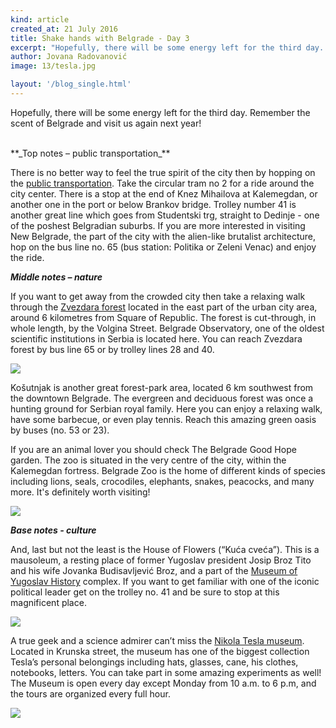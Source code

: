 ```yaml
---
kind: article
created_at: 21 July 2016
title: Shake hands with Belgrade - Day 3
excerpt: "Hopefully, there will be some energy left for the third day. Remember the scent of Belgrade and visit us again next year!"
author: Jovana Radovanović
image: 13/tesla.jpg

layout: '/blog_single.html'
---
```


Hopefully, there will be some energy left for the third day. Remember the scent of Belgrade and visit us again next year!

<br />
**_Top notes – public transportation_**

There is no better way to feel the true spirit of the city then by hopping on the [public transportation](http://www.gsp.rs/naslovna.aspx). Take the circular tram no 2 for a ride around the city center. There is a stop at the end of Knez Mihailova at Kalemegdan, or another one in the port or below Brankov bridge. Trolley number 41 is another great line which goes from Studentski trg,  straight to Dedinje - one of the poshest Belgradian suburbs. If you are more interested in visiting New Belgrade, the part of the city with the alien-like brutalist architecture, hop on the bus line no. 65 (bus station: Politika or Zeleni Venac) and enjoy the ride. 

**_Middle notes – nature_**

If you want to get away from the crowded city then take a relaxing walk through the [Zvezdara forest](https://en.wikipedia.org/wiki/Zvezdara) located in the east part of the urban city area, around 6 kilometres from Square of Republic. The forest is cut-through, in whole length, by the Volgina Street. Belgrade Observatory, one of the oldest scientific institutions in Serbia is located here. You can reach Zvezdara forest by bus line 65 or by trolley lines 28 and 40. 

![](../13/zvezdarska-suma.jpg)

Košutnjak is another great forest-park area, located 6 km southwest from the downtown Belgrade. The evergreen and deciduous forest was once a hunting ground for Serbian royal family. Here you can enjoy a relaxing walk, have some barbecue, or even play tennis. Reach this amazing green oasis by buses (no. 53 or 23).

If you are an animal lover you should check The Belgrade Good Hope garden. The zoo is situated in the very centre of the city, within the Kalemegdan fortress. Belgrade Zoo is the home of different kinds of species including lions, seals, crocodiles, elephants, snakes, peacocks, and many more. It's definitely worth visiting!

![](../13/nilski-konj.jpg)

**_Base notes - culture_**

And, last but not the least is the House of Flowers (“Kuća cveća”). This is a mausoleum, a resting place of former Yugoslav president Josip Broz Tito and his wife Jovanka Budisavljević Broz, and a part of the [Museum of Yugoslav History](http://www.mij.rs/) complex. If you want to get familiar with one of the iconic political leader get on the trolley no. 41 and be sure to stop at this magnificent place.  

![](../13/muzej-istorije-jugoslavije.jpg)

A true geek and a science admirer can’t miss the [Nikola Tesla museum](http://nikolateslamuseum.org/web/). Located in Krunska street, the museum has one of the biggest collection Tesla’s personal belongings including hats, glasses, cane, his clothes, notebooks, letters. You can take part in some amazing experiments as well!  The Museum is open every day except Monday from 10 a.m. to 6 p.m, and the tours are organized every full hour.

![](../13/tesla.jpg)
